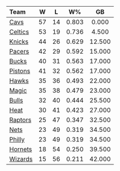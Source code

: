 | Team                            |  W  |  L  |  W%   |   GB   |
|:--------------------------------|:---:|:---:|:-----:|:------:|
| [Cavs](/r/clevelandcavs)        | 57  | 14  | 0.803 | 0.000  |
| [Celtics](/r/bostonceltics)     | 53  | 19  | 0.736 | 4.500  |
| [Knicks](/r/NYKnicks)           | 44  | 26  | 0.629 | 12.500 |
| [Pacers](/r/pacers)             | 42  | 29  | 0.592 | 15.000 |
| [Bucks](/r/MkeBucks)            | 40  | 31  | 0.563 | 17.000 |
| [Pistons](/r/DetroitPistons)    | 41  | 32  | 0.562 | 17.000 |
| [Hawks](/r/AtlantaHawks)        | 35  | 36  | 0.493 | 22.000 |
| [Magic](/r/OrlandoMagic)        | 35  | 38  | 0.479 | 23.000 |
| [Bulls](/r/chicagobulls)        | 32  | 40  | 0.444 | 25.500 |
| [Heat](/r/heat)                 | 30  | 41  | 0.423 | 27.000 |
| [Raptors](/r/torontoraptors)    | 25  | 47  | 0.347 | 32.500 |
| [Nets](/r/GoNets)               | 23  | 49  | 0.319 | 34.500 |
| [Philly](/r/sixers)             | 23  | 49  | 0.319 | 34.500 |
| [Hornets](/r/CharlotteHornets)  | 18  | 54  | 0.250 | 39.500 |
| [Wizards](/r/washingtonwizards) | 15  | 56  | 0.211 | 42.000 |